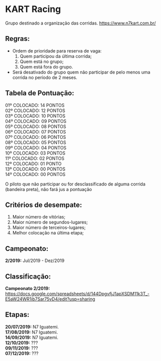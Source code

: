 # KART Racing
Grupo destinado a organização das corridas. https://www.n7kart.com.br/

## Regras:
- Ordem de prioridade para reserva de vaga: 
  1. Quem participou da última corrida;
  2. Quem está no grupo;
  3. Quem está fora do grupo.
- Será desativado do grupo quem não participar de pelo menos uma corrida no período de 2 meses.

## Tabela de Pontuação:
01º COLOCADO: 14 PONTOS  
02º COLOCADO: 12 PONTOS  
03º COLOCADO: 10 PONTOS  
04º COLOCADO: 09 PONTOS  
05º COLOCADO: 08 PONTOS  
06º COLOCADO: 07 PONTOS  
07º COLOCADO: 06 PONTOS  
08º COLOCADO: 05 PONTOS  
09º COLOCADO: 04 PONTOS  
10º COLOCADO: 03 PONTOS  
11º COLOCADO: 02 PONTOS  
12º COLOCADO: 01 PONTO  
13º COLOCADO: 00 PONTOS  
14º COLOCADO: 00 PONTOS  

O piloto que não participar ou for desclassificado de alguma corrida (bandeira preta), não fará jus a pontuação

## Critérios de desempate:
1. Maior número de vitórias; 
2. Maior número de segundos-lugares; 
3. Maior número de terceiros-lugares;
4. Melhor colocação na última etapa;

## Campeonato: 
__2/2019:__ Jul/2019 - Dez/2019

## Classificação:
__Campeonato 2/2019:__ <https://docs.google.com/spreadsheets/d/144DpgvfjJ1apXSDM11k3T_-E5aW24WR1ib7Sar75vD4/edit?usp=sharing>

## Etapas:
__20/07/2019:__ N7 Iguatemi.  
__17/08/2019:__ N7 Iguatemi.  
__14/09/2019:__ N7 Iguatemi.  
__12/10/2019:__ ???  
__09/11/2019:__ ???  
__07/12/2019:__ ???  
